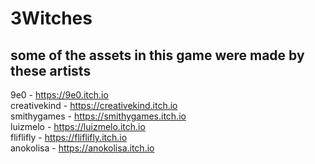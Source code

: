 # 3Witches

## some of the assets in this game were made by these artists

9e0 - https://9e0.itch.io<br/>
creativekind - https://creativekind.itch.io<br/>
smithygames - https://smithygames.itch.io<br/>
luizmelo - https://luizmelo.itch.io<br/>
fliflifly - https://fliflifly.itch.io<br/>
anokolisa - https://anokolisa.itch.io
